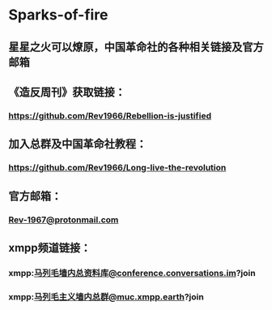 # Sparks-of-fire
## 星星之火可以燎原，中国革命社的各种相关链接及官方邮箱 
## 《造反周刊》获取链接：
### https://github.com/Rev1966/Rebellion-is-justified
## 加入总群及中国革命社教程：
### https://github.com/Rev1966/Long-live-the-revolution
## 官方邮箱：
### Rev-1967@protonmail.com
## xmpp频道链接：
### xmpp:马列毛墙内总资料库@conference.conversations.im?join
### xmpp:马列毛主义墙内总群@muc.xmpp.earth?join
